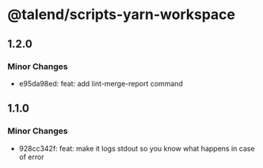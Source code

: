 # @talend/scripts-yarn-workspace

## 1.2.0

### Minor Changes

- e95da98ed: feat: add lint-merge-report command

## 1.1.0

### Minor Changes

- 928cc342f: feat: make it logs stdout so you know what happens in case of error
